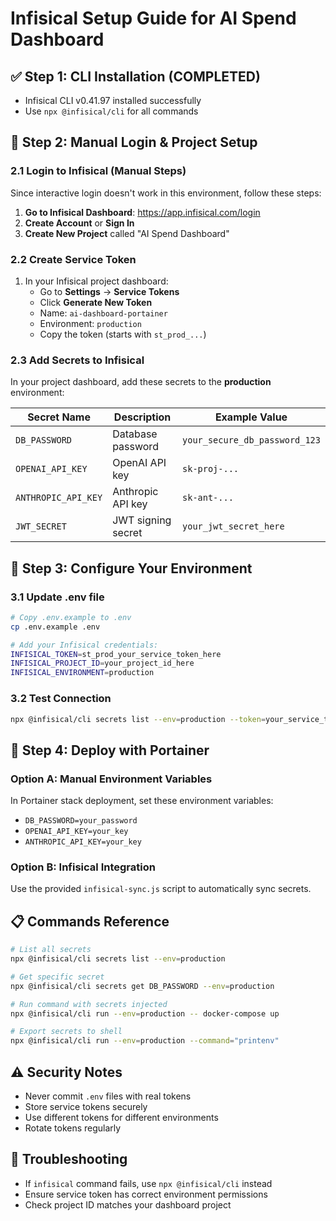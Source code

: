# Infisical Setup Guide for AI Spend Dashboard

## ✅ Step 1: CLI Installation (COMPLETED)
- Infisical CLI v0.41.97 installed successfully
- Use `npx @infisical/cli` for all commands

## 🔐 Step 2: Manual Login & Project Setup

### 2.1 Login to Infisical (Manual Steps)
Since interactive login doesn't work in this environment, follow these steps:

1. **Go to Infisical Dashboard**: https://app.infisical.com/login
2. **Create Account** or **Sign In**
3. **Create New Project** called "AI Spend Dashboard"

### 2.2 Create Service Token
1. In your Infisical project dashboard:
   - Go to **Settings** → **Service Tokens**
   - Click **Generate New Token**
   - Name: `ai-dashboard-portainer`
   - Environment: `production`
   - Copy the token (starts with `st_prod_...`)

### 2.3 Add Secrets to Infisical
In your project dashboard, add these secrets to the **production** environment:

| Secret Name | Description | Example Value |
|-------------|-------------|---------------|
| `DB_PASSWORD` | Database password | `your_secure_db_password_123` |
| `OPENAI_API_KEY` | OpenAI API key | `sk-proj-...` |
| `ANTHROPIC_API_KEY` | Anthropic API key | `sk-ant-...` |
| `JWT_SECRET` | JWT signing secret | `your_jwt_secret_here` |

## 🚀 Step 3: Configure Your Environment

### 3.1 Update .env file
```bash
# Copy .env.example to .env
cp .env.example .env

# Add your Infisical credentials:
INFISICAL_TOKEN=st_prod_your_service_token_here
INFISICAL_PROJECT_ID=your_project_id_here
INFISICAL_ENVIRONMENT=production
```

### 3.2 Test Connection
```bash
npx @infisical/cli secrets list --env=production --token=your_service_token
```

## 🐳 Step 4: Deploy with Portainer

### Option A: Manual Environment Variables
In Portainer stack deployment, set these environment variables:
- `DB_PASSWORD=your_password`
- `OPENAI_API_KEY=your_key` 
- `ANTHROPIC_API_KEY=your_key`

### Option B: Infisical Integration
Use the provided `infisical-sync.js` script to automatically sync secrets.

## 📋 Commands Reference
```bash
# List all secrets
npx @infisical/cli secrets list --env=production

# Get specific secret
npx @infisical/cli secrets get DB_PASSWORD --env=production

# Run command with secrets injected
npx @infisical/cli run --env=production -- docker-compose up

# Export secrets to shell
npx @infisical/cli run --env=production --command="printenv"
```

## ⚠️ Security Notes
- Never commit `.env` files with real tokens
- Store service tokens securely
- Use different tokens for different environments
- Rotate tokens regularly

## 🔧 Troubleshooting
- If `infisical` command fails, use `npx @infisical/cli` instead
- Ensure service token has correct environment permissions
- Check project ID matches your dashboard project